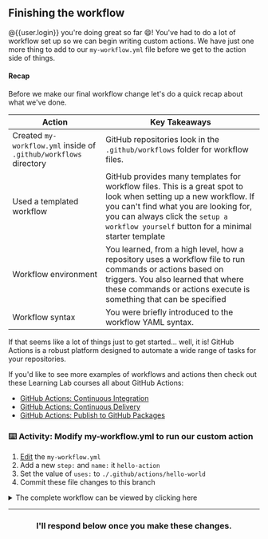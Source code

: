 ## Finishing the workflow

@{{user.login}} you're doing great so far 😄!  You've had to do a lot of workflow set up so we can begin writing custom actions.  We have just one more thing to add to our `my-workflow.yml` file before we get to the action side of things.

#### Recap

Before we make our final workflow change let's do a quick recap about what we've done.

| Action                                                            | Key Takeaways                                                                                                                                                                                                                                            |
| ----------------------------------------------------------------- | -------------------------------------------------------------------------------------------------------------------------------------------------------------------------------------------------------------------------------------------------------- |
| Created `my-workflow.yml` inside of `.github/workflows` directory | GitHub repositories look in the `.github/workflows` folder for workflow files.                                                                                                                                                                           |
| Used a templated workflow                                         | GitHub provides many templates for workflow files.  This is a great spot to look when setting up a new workflow.  If you can't find what you are looking for, you can always click the `setup a workflow yourself` button for a minimal starter template |
| Workflow environment                                              | You learned, from a high level, how a repository uses a workflow file to run commands or actions based on triggers.  You also learned that where these commands or actions execute is something that can be specified                                    |
| Workflow syntax                                                   | You were briefly introduced to the workflow YAML syntax.                                                                                                                                                                                                 |

If that seems like a lot of things just to get started... well, it is!  GitHub Actions is a robust platform designed to automate a wide range of tasks for your repositories.

If you'd like to see more examples of workflows and actions then check out these Learning Lab courses all about GitHub Actions:

- [GitHub Actions: Continuous Integration](https://lab.github.com/githubtraining/github-actions:-continuous-integration)
- [GitHub Actions: Continuous Delivery](https://lab.github.com/githubtraining/github-actions:-continuous-delivery)
- [GitHub Actions: Publish to GitHub Packages](https://lab.github.com/githubtraining/github-actions:-publish-to-github-packages)

### :keyboard: Activity: Modify my-workflow.yml to run our custom action

1. [Edit]({{workflowFile}}) the `my-workflow.yml`
1. Add a new `step:` and `name:` it `hello-action`
1. Set the value of `uses:` to `./.github/actions/hello-world`
1. Commit these file changes to this branch

<details><summary>The complete workflow can be viewed by clicking here</summary>

```yaml
name: JS Actions

on: [push]

jobs:
  action:

    runs-on: ubuntu-latest

    steps:
    - uses: actions/checkout@v1

    - name: hello-action
      uses: ./.github/actions/hello-world
```
</details>

<hr>
<h3 align="center">I'll respond below once you make these changes.</h3>
